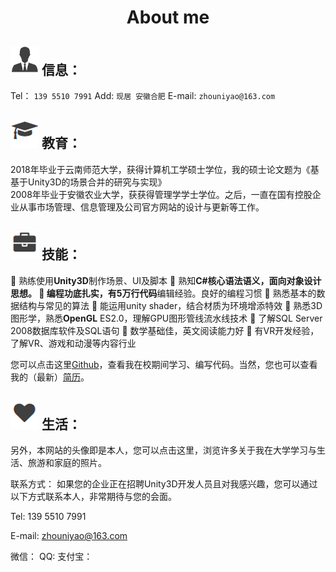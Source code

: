 <h1><p align="center">About me</p></h1>

## ![enter image description here](/styles/images/me/info.png)   信息：
Tel：   `139 5510 7991`
Add:     `现居 安徽合肥`
E-mail: `zhouniyao@163.com`
	
	
## ![enter image description here](/styles/images/me/education.png)   教育：

2018年毕业于云南师范大学，获得计算机工学硕士学位，我的硕士论文题为《基基于Unity3D的场景合并的研究与实现》<br>
2008年毕业于安徽农业大学，获获得管理学学士学位。之后，一直在国有控股企业从事市场管理、信息管理及公司官方网站的设计与更新等工作。

## ![enter image description here](/styles/images/me/skill.png)   技能：
	熟练使用**Unity3D**制作场景、UI及脚本
	熟知**C#**核心语法语义，面向对象设计思想。
	编程功底扎实，有**5万行代码**编辑经验。良好的编程习惯
	熟悉基本的数据结构与常见的算法
	能运用unity shader，结合材质为环境增添特效
	熟悉3D图形学，熟悉**OpenGL** ES2.0，理解GPU图形管线流水线技术
	了解SQL Server 2008数据库软件及SQL语句
	数学基础佳，英文阅读能力好
	有VR开发经验，了解VR、游戏和动漫等内容行业

您可以点击这里[Github](https://github.com/zhouniyao)，查看我在校期间学习、编写代码。当然，您也可以查看我的（最新）[简历](https://bihusenlan.github.io)。

## ![enter image description here](/styles/images/me/interest.png)  生活：
另外，本网站的头像即是本人，您可以点击这里，浏览许多关于我在大学学习与生活、旅游和家庭的照片。


联系方式：
 如果您的企业正在招聘Unity3D开发人员且对我感兴趣，您可以通过以下方式联系本人，非常期待与您的会面。

Tel: 139 5510 7991

E-mail: zhouniyao@163.com

微信：
QQ: 
支付宝：
